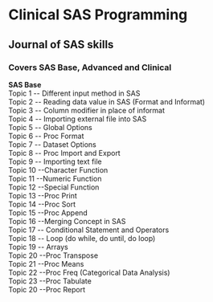 # Clinical SAS Programming<br/>
## Journal of SAS skills<br/>
### Covers SAS Base, Advanced and Clinical<br/>
**SAS Base**<br/>
Topic 1 -- Different input method in SAS <br/>
Topic 2 -- Reading data value in SAS (Format and Informat) <br/>
Topic 3 -- Column modifier in place of informat <br/>
Topic 4 -- Importing external file into SAS <br/>
Topic 5 -- Global Options <br/>
Topic 6 -- Proc Format <br/>
Topic 7 -- Dataset Options <br/>
Topic 8 -- Proc Import and Export <br/>
Topic 9 -- Importing text file <br/>
Topic 10 --Character Function <br/>
Topic 11 --Numeric Function <br/>
Topic 12 --Special Function <br/>
Topic 13 --Proc Print <br/>
Topic 14 --Proc Sort <br/>
Topic 15 --Proc Append <br/>
Topic 16 --Merging Concept in SAS <br/>
Topic 17 -- Conditional Statement and Operators <br/>
Topic 18 -- Loop (do while, do until, do loop) <br/>
Topic 19 -- Arrays <br/>
Topic 20 --Proc Transpose <br/>
Topic 21 --Proc Means <br/>
Topic 22 --Proc Freq (Categorical Data Analysis) <br/>
Topic 23 --Proc Tabulate <br/>
Topic 20 --Proc Report <br/>

